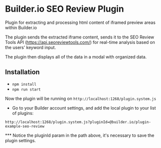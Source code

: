 # Builder.io SEO Review Plugin

Plugin for extracting and processing html content of iframed preview areas within Builder.io

The plugin sends the extracted iframe content, sends it to the SEO Review Tools API (https://api.seoreviewtools.com/) for real-time analysis based on the users' keyword input.

The plugin then displays all of the data in a modal with organized data.

## Installation

- `npm install`
- `npm run start`

Now the plugin will be running on `http://localhost:1268/plugin.system.js`

- Go to your Builder account settings, and add the local plugin to your list of plugins:

```
http://localhost:1268/plugin.system.js?pluginId=@builder.io/plugin-example-seo-review
```

\*\*\* Notice the pluginId param in the path above, it's necessary to save the plugin settings.
